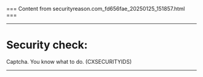 === Content from securityreason.com_fd656fae_20250125_151857.html ===


---

# Security check:

Captcha. You know what to do. (CXSECURITYIDS)

---


